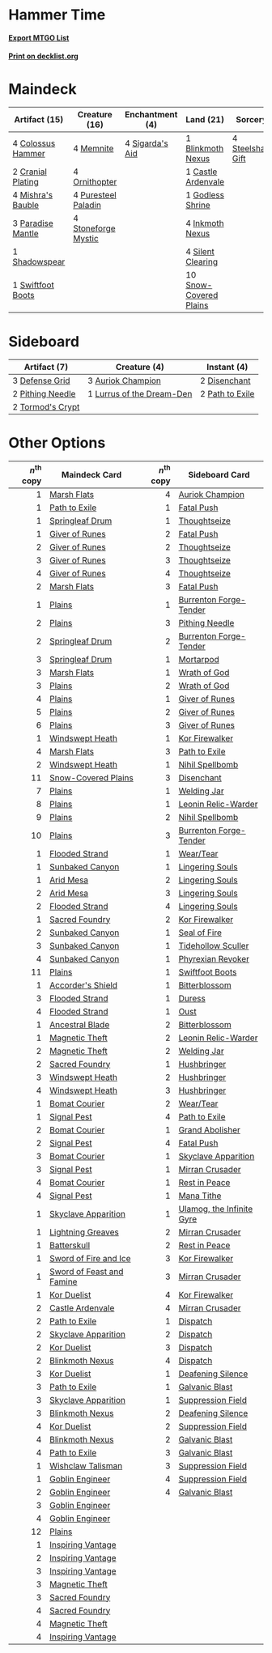# Hammer Time

#### [Export MTGO List](../collection/Hammer%20Time/Hammer%20Time.txt)
#### [Print on decklist.org](http://decklist.org/?deckmain=1%09Blinkmoth%20Nexus%0A1%09Castle%20Ardenvale%0A4%09Colossus%20Hammer%0A2%09Cranial%20Plating%0A1%09Godless%20Shrine%0A4%09Inkmoth%20Nexus%0A4%09Memnite%0A4%09Mishra's%20Bauble%0A4%09Ornithopter%0A3%09Paradise%20Mantle%0A4%09Puresteel%20Paladin%0A1%09Shadowspear%0A4%09Sigarda's%20Aid%0A4%09Silent%20Clearing%0A10%09Snow-Covered%20Plains%0A4%09Steelshaper's%20Gift%0A4%09Stoneforge%20Mystic%0A1%09Swiftfoot%20Boots&deckside=3%09Auriok%20Champion%0A3%09Defense%20Grid%0A2%09Disenchant%0A1%09Lurrus%20of%20the%20Dream-Den%0A2%09Path%20to%20Exile%0A2%09Pithing%20Needle%0A2%09Tormod's%20Crypt)
# Maindeck

|                                       Artifact (15)                                        |                                        Creature (16)                                         |                                     Enchantment (4)                                      |                                            Land (21)                                            |                                         Sorcery (4)                                          |
|--------------------------------------------------------------------------------------------|----------------------------------------------------------------------------------------------|------------------------------------------------------------------------------------------|-------------------------------------------------------------------------------------------------|----------------------------------------------------------------------------------------------|
|4 [Colossus Hammer](http://gatherer.wizards.com/Pages/Card/Details.aspx?multiverseid=466977)|4 [Memnite](http://gatherer.wizards.com/Pages/Card/Details.aspx?multiverseid=194078)          |4 [Sigarda's Aid](http://gatherer.wizards.com/Pages/Card/Details.aspx?multiverseid=414333)|1 [Blinkmoth Nexus](http://gatherer.wizards.com/Pages/Card/Details.aspx?multiverseid=39439)      |4 [Steelshaper's Gift](http://gatherer.wizards.com/Pages/Card/Details.aspx?multiverseid=51078)|
|2 [Cranial Plating](http://gatherer.wizards.com/Pages/Card/Details.aspx?multiverseid=51184) |4 [Ornithopter](http://gatherer.wizards.com/Pages/Card/Details.aspx?multiverseid=129665)      |                                                                                          |1 [Castle Ardenvale](http://gatherer.wizards.com/Pages/Card/Details.aspx?multiverseid=473200)    |                                                                                              |
|4 [Mishra's Bauble](http://gatherer.wizards.com/Pages/Card/Details.aspx?multiverseid=122122)|4 [Puresteel Paladin](http://gatherer.wizards.com/Pages/Card/Details.aspx?multiverseid=227504)|                                                                                          |1 [Godless Shrine](http://gatherer.wizards.com/Pages/Card/Details.aspx?multiverseid=405099)      |                                                                                              |
|3 [Paradise Mantle](http://gatherer.wizards.com/Pages/Card/Details.aspx?multiverseid=73558) |4 [Stoneforge Mystic](http://gatherer.wizards.com/Pages/Card/Details.aspx?multiverseid=198383)|                                                                                          |4 [Inkmoth Nexus](http://gatherer.wizards.com/Pages/Card/Details.aspx?multiverseid=213731)       |                                                                                              |
|1 [Shadowspear](http://gatherer.wizards.com/Pages/Card/Details.aspx?multiverseid=476487)    |                                                                                              |                                                                                          |4 [Silent Clearing](http://gatherer.wizards.com/Pages/Card/Details.aspx?multiverseid=464195)     |                                                                                              |
|1 [Swiftfoot Boots](http://gatherer.wizards.com/Pages/Card/Details.aspx?multiverseid=442223)|                                                                                              |                                                                                          |10 [Snow-Covered Plains](http://gatherer.wizards.com/Pages/Card/Details.aspx?multiverseid=121267)|                                                                                              |


# Sideboard

|                                       Artifact (7)                                        |                                            Creature (4)                                            |                                       Instant (4)                                        |
|-------------------------------------------------------------------------------------------|----------------------------------------------------------------------------------------------------|------------------------------------------------------------------------------------------|
|3 [Defense Grid](http://gatherer.wizards.com/Pages/Card/Details.aspx?multiverseid=45481)   |3 [Auriok Champion](http://gatherer.wizards.com/Pages/Card/Details.aspx?multiverseid=72921)         |2 [Disenchant](http://gatherer.wizards.com/Pages/Card/Details.aspx?multiverseid=847)      |
|2 [Pithing Needle](http://gatherer.wizards.com/Pages/Card/Details.aspx?multiverseid=129526)|1 [Lurrus of the Dream-Den](http://gatherer.wizards.com/Pages/Card/Details.aspx?multiverseid=479746)|2 [Path to Exile](http://gatherer.wizards.com/Pages/Card/Details.aspx?multiverseid=220511)|
|2 [Tormod's Crypt](http://gatherer.wizards.com/Pages/Card/Details.aspx?multiverseid=389723)|                                                                                                    |                                                                                          |


# Other Options

|*n*<sup>th</sup> copy|                                           Maindeck Card                                            |*n*<sup>th</sup> copy|                                           Sideboard Card                                           |
|--------------------:|----------------------------------------------------------------------------------------------------|--------------------:|----------------------------------------------------------------------------------------------------|
|                    1|[Marsh Flats](http://gatherer.wizards.com/Pages/Card/Details.aspx?multiverseid=405101)              |                    4|[Auriok Champion](http://gatherer.wizards.com/Pages/Card/Details.aspx?multiverseid=72921)           |
|                    1|[Path to Exile](http://gatherer.wizards.com/Pages/Card/Details.aspx?multiverseid=220511)            |                    1|[Fatal Push](http://gatherer.wizards.com/Pages/Card/Details.aspx?multiverseid=423724)               |
|                    1|[Springleaf Drum](http://gatherer.wizards.com/Pages/Card/Details.aspx?multiverseid=378534)          |                    1|[Thoughtseize](http://gatherer.wizards.com/Pages/Card/Details.aspx?multiverseid=438676)             |
|                    1|[Giver of Runes](http://gatherer.wizards.com/Pages/Card/Details.aspx?multiverseid=463962)           |                    2|[Fatal Push](http://gatherer.wizards.com/Pages/Card/Details.aspx?multiverseid=423724)               |
|                    2|[Giver of Runes](http://gatherer.wizards.com/Pages/Card/Details.aspx?multiverseid=463962)           |                    2|[Thoughtseize](http://gatherer.wizards.com/Pages/Card/Details.aspx?multiverseid=438676)             |
|                    3|[Giver of Runes](http://gatherer.wizards.com/Pages/Card/Details.aspx?multiverseid=463962)           |                    3|[Thoughtseize](http://gatherer.wizards.com/Pages/Card/Details.aspx?multiverseid=438676)             |
|                    4|[Giver of Runes](http://gatherer.wizards.com/Pages/Card/Details.aspx?multiverseid=463962)           |                    4|[Thoughtseize](http://gatherer.wizards.com/Pages/Card/Details.aspx?multiverseid=438676)             |
|                    2|[Marsh Flats](http://gatherer.wizards.com/Pages/Card/Details.aspx?multiverseid=405101)              |                    3|[Fatal Push](http://gatherer.wizards.com/Pages/Card/Details.aspx?multiverseid=423724)               |
|                    1|[Plains](http://gatherer.wizards.com/Pages/Card/Details.aspx?multiverseid=439856)                   |                    1|[Burrenton Forge-Tender](http://gatherer.wizards.com/Pages/Card/Details.aspx?multiverseid=438580)   |
|                    2|[Plains](http://gatherer.wizards.com/Pages/Card/Details.aspx?multiverseid=439856)                   |                    3|[Pithing Needle](http://gatherer.wizards.com/Pages/Card/Details.aspx?multiverseid=129526)           |
|                    2|[Springleaf Drum](http://gatherer.wizards.com/Pages/Card/Details.aspx?multiverseid=378534)          |                    2|[Burrenton Forge-Tender](http://gatherer.wizards.com/Pages/Card/Details.aspx?multiverseid=438580)   |
|                    3|[Springleaf Drum](http://gatherer.wizards.com/Pages/Card/Details.aspx?multiverseid=378534)          |                    1|[Mortarpod](http://gatherer.wizards.com/Pages/Card/Details.aspx?multiverseid=213725)                |
|                    3|[Marsh Flats](http://gatherer.wizards.com/Pages/Card/Details.aspx?multiverseid=405101)              |                    1|[Wrath of God](http://gatherer.wizards.com/Pages/Card/Details.aspx?multiverseid=129808)             |
|                    3|[Plains](http://gatherer.wizards.com/Pages/Card/Details.aspx?multiverseid=439856)                   |                    2|[Wrath of God](http://gatherer.wizards.com/Pages/Card/Details.aspx?multiverseid=129808)             |
|                    4|[Plains](http://gatherer.wizards.com/Pages/Card/Details.aspx?multiverseid=439856)                   |                    1|[Giver of Runes](http://gatherer.wizards.com/Pages/Card/Details.aspx?multiverseid=463962)           |
|                    5|[Plains](http://gatherer.wizards.com/Pages/Card/Details.aspx?multiverseid=439856)                   |                    2|[Giver of Runes](http://gatherer.wizards.com/Pages/Card/Details.aspx?multiverseid=463962)           |
|                    6|[Plains](http://gatherer.wizards.com/Pages/Card/Details.aspx?multiverseid=439856)                   |                    3|[Giver of Runes](http://gatherer.wizards.com/Pages/Card/Details.aspx?multiverseid=463962)           |
|                    1|[Windswept Heath](http://gatherer.wizards.com/Pages/Card/Details.aspx?multiverseid=405115)          |                    1|[Kor Firewalker](http://gatherer.wizards.com/Pages/Card/Details.aspx?multiverseid=442010)           |
|                    4|[Marsh Flats](http://gatherer.wizards.com/Pages/Card/Details.aspx?multiverseid=405101)              |                    3|[Path to Exile](http://gatherer.wizards.com/Pages/Card/Details.aspx?multiverseid=220511)            |
|                    2|[Windswept Heath](http://gatherer.wizards.com/Pages/Card/Details.aspx?multiverseid=405115)          |                    1|[Nihil Spellbomb](http://gatherer.wizards.com/Pages/Card/Details.aspx?multiverseid=442215)          |
|                   11|[Snow-Covered Plains](http://gatherer.wizards.com/Pages/Card/Details.aspx?multiverseid=121267)      |                    3|[Disenchant](http://gatherer.wizards.com/Pages/Card/Details.aspx?multiverseid=847)                  |
|                    7|[Plains](http://gatherer.wizards.com/Pages/Card/Details.aspx?multiverseid=439856)                   |                    1|[Welding Jar](http://gatherer.wizards.com/Pages/Card/Details.aspx?multiverseid=48328)               |
|                    8|[Plains](http://gatherer.wizards.com/Pages/Card/Details.aspx?multiverseid=439856)                   |                    1|[Leonin Relic-Warder](http://gatherer.wizards.com/Pages/Card/Details.aspx?multiverseid=432997)      |
|                    9|[Plains](http://gatherer.wizards.com/Pages/Card/Details.aspx?multiverseid=439856)                   |                    2|[Nihil Spellbomb](http://gatherer.wizards.com/Pages/Card/Details.aspx?multiverseid=442215)          |
|                   10|[Plains](http://gatherer.wizards.com/Pages/Card/Details.aspx?multiverseid=439856)                   |                    3|[Burrenton Forge-Tender](http://gatherer.wizards.com/Pages/Card/Details.aspx?multiverseid=438580)   |
|                    1|[Flooded Strand](http://gatherer.wizards.com/Pages/Card/Details.aspx?multiverseid=405098)           |                    1|[Wear/Tear](http://gatherer.wizards.com/Pages/Card/Details.aspx?multiverseid=368950)                |
|                    1|[Sunbaked Canyon](http://gatherer.wizards.com/Pages/Card/Details.aspx?multiverseid=464196)          |                    1|[Lingering Souls](http://gatherer.wizards.com/Pages/Card/Details.aspx?multiverseid=368485)          |
|                    1|[Arid Mesa](http://gatherer.wizards.com/Pages/Card/Details.aspx?multiverseid=405092)                |                    2|[Lingering Souls](http://gatherer.wizards.com/Pages/Card/Details.aspx?multiverseid=368485)          |
|                    2|[Arid Mesa](http://gatherer.wizards.com/Pages/Card/Details.aspx?multiverseid=405092)                |                    3|[Lingering Souls](http://gatherer.wizards.com/Pages/Card/Details.aspx?multiverseid=368485)          |
|                    2|[Flooded Strand](http://gatherer.wizards.com/Pages/Card/Details.aspx?multiverseid=405098)           |                    4|[Lingering Souls](http://gatherer.wizards.com/Pages/Card/Details.aspx?multiverseid=368485)          |
|                    1|[Sacred Foundry](http://gatherer.wizards.com/Pages/Card/Details.aspx?multiverseid=405106)           |                    2|[Kor Firewalker](http://gatherer.wizards.com/Pages/Card/Details.aspx?multiverseid=442010)           |
|                    2|[Sunbaked Canyon](http://gatherer.wizards.com/Pages/Card/Details.aspx?multiverseid=464196)          |                    1|[Seal of Fire](http://gatherer.wizards.com/Pages/Card/Details.aspx?multiverseid=185817)             |
|                    3|[Sunbaked Canyon](http://gatherer.wizards.com/Pages/Card/Details.aspx?multiverseid=464196)          |                    1|[Tidehollow Sculler](http://gatherer.wizards.com/Pages/Card/Details.aspx?multiverseid=175054)       |
|                    4|[Sunbaked Canyon](http://gatherer.wizards.com/Pages/Card/Details.aspx?multiverseid=464196)          |                    1|[Phyrexian Revoker](http://gatherer.wizards.com/Pages/Card/Details.aspx?multiverseid=383343)        |
|                   11|[Plains](http://gatherer.wizards.com/Pages/Card/Details.aspx?multiverseid=439856)                   |                    1|[Swiftfoot Boots](http://gatherer.wizards.com/Pages/Card/Details.aspx?multiverseid=442223)          |
|                    1|[Accorder's Shield](http://gatherer.wizards.com/Pages/Card/Details.aspx?multiverseid=370581)        |                    1|[Bitterblossom](http://gatherer.wizards.com/Pages/Card/Details.aspx?multiverseid=397701)            |
|                    3|[Flooded Strand](http://gatherer.wizards.com/Pages/Card/Details.aspx?multiverseid=405098)           |                    1|[Duress](http://gatherer.wizards.com/Pages/Card/Details.aspx?multiverseid=14557)                    |
|                    4|[Flooded Strand](http://gatherer.wizards.com/Pages/Card/Details.aspx?multiverseid=405098)           |                    1|[Oust](http://gatherer.wizards.com/Pages/Card/Details.aspx?multiverseid=401649)                     |
|                    1|[Ancestral Blade](http://gatherer.wizards.com/Pages/Card/Details.aspx?multiverseid=466757)          |                    2|[Bitterblossom](http://gatherer.wizards.com/Pages/Card/Details.aspx?multiverseid=397701)            |
|                    1|[Magnetic Theft](http://gatherer.wizards.com/Pages/Card/Details.aspx?multiverseid=51101)            |                    2|[Leonin Relic-Warder](http://gatherer.wizards.com/Pages/Card/Details.aspx?multiverseid=432997)      |
|                    2|[Magnetic Theft](http://gatherer.wizards.com/Pages/Card/Details.aspx?multiverseid=51101)            |                    2|[Welding Jar](http://gatherer.wizards.com/Pages/Card/Details.aspx?multiverseid=48328)               |
|                    2|[Sacred Foundry](http://gatherer.wizards.com/Pages/Card/Details.aspx?multiverseid=405106)           |                    1|[Hushbringer](http://gatherer.wizards.com/Pages/Card/Details.aspx?multiverseid=472980)              |
|                    3|[Windswept Heath](http://gatherer.wizards.com/Pages/Card/Details.aspx?multiverseid=405115)          |                    2|[Hushbringer](http://gatherer.wizards.com/Pages/Card/Details.aspx?multiverseid=472980)              |
|                    4|[Windswept Heath](http://gatherer.wizards.com/Pages/Card/Details.aspx?multiverseid=405115)          |                    3|[Hushbringer](http://gatherer.wizards.com/Pages/Card/Details.aspx?multiverseid=472980)              |
|                    1|[Bomat Courier](http://gatherer.wizards.com/Pages/Card/Details.aspx?multiverseid=417772)            |                    2|[Wear/Tear](http://gatherer.wizards.com/Pages/Card/Details.aspx?multiverseid=368950)                |
|                    1|[Signal Pest](http://gatherer.wizards.com/Pages/Card/Details.aspx?multiverseid=213773)              |                    4|[Path to Exile](http://gatherer.wizards.com/Pages/Card/Details.aspx?multiverseid=220511)            |
|                    2|[Bomat Courier](http://gatherer.wizards.com/Pages/Card/Details.aspx?multiverseid=417772)            |                    1|[Grand Abolisher](http://gatherer.wizards.com/Pages/Card/Details.aspx?multiverseid=389538)          |
|                    2|[Signal Pest](http://gatherer.wizards.com/Pages/Card/Details.aspx?multiverseid=213773)              |                    4|[Fatal Push](http://gatherer.wizards.com/Pages/Card/Details.aspx?multiverseid=423724)               |
|                    3|[Bomat Courier](http://gatherer.wizards.com/Pages/Card/Details.aspx?multiverseid=417772)            |                    1|[Skyclave Apparition](http://gatherer.wizards.com/Pages/Card/Details.aspx?multiverseid=495603)      |
|                    3|[Signal Pest](http://gatherer.wizards.com/Pages/Card/Details.aspx?multiverseid=213773)              |                    1|[Mirran Crusader](http://gatherer.wizards.com/Pages/Card/Details.aspx?multiverseid=213802)          |
|                    4|[Bomat Courier](http://gatherer.wizards.com/Pages/Card/Details.aspx?multiverseid=417772)            |                    1|[Rest in Peace](http://gatherer.wizards.com/Pages/Card/Details.aspx?multiverseid=442021)            |
|                    4|[Signal Pest](http://gatherer.wizards.com/Pages/Card/Details.aspx?multiverseid=213773)              |                    1|[Mana Tithe](http://gatherer.wizards.com/Pages/Card/Details.aspx?multiverseid=122324)               |
|                    1|[Skyclave Apparition](http://gatherer.wizards.com/Pages/Card/Details.aspx?multiverseid=495603)      |                    1|[Ulamog, the Infinite Gyre](http://gatherer.wizards.com/Pages/Card/Details.aspx?multiverseid=397815)|
|                    1|[Lightning Greaves](http://gatherer.wizards.com/Pages/Card/Details.aspx?multiverseid=220528)        |                    2|[Mirran Crusader](http://gatherer.wizards.com/Pages/Card/Details.aspx?multiverseid=213802)          |
|                    1|[Batterskull](http://gatherer.wizards.com/Pages/Card/Details.aspx?multiverseid=233055)              |                    2|[Rest in Peace](http://gatherer.wizards.com/Pages/Card/Details.aspx?multiverseid=442021)            |
|                    1|[Sword of Fire and Ice](http://gatherer.wizards.com/Pages/Card/Details.aspx?multiverseid=46429)     |                    3|[Kor Firewalker](http://gatherer.wizards.com/Pages/Card/Details.aspx?multiverseid=442010)           |
|                    1|[Sword of Feast and Famine](http://gatherer.wizards.com/Pages/Card/Details.aspx?multiverseid=214070)|                    3|[Mirran Crusader](http://gatherer.wizards.com/Pages/Card/Details.aspx?multiverseid=213802)          |
|                    1|[Kor Duelist](http://gatherer.wizards.com/Pages/Card/Details.aspx?multiverseid=397675)              |                    4|[Kor Firewalker](http://gatherer.wizards.com/Pages/Card/Details.aspx?multiverseid=442010)           |
|                    2|[Castle Ardenvale](http://gatherer.wizards.com/Pages/Card/Details.aspx?multiverseid=473200)         |                    4|[Mirran Crusader](http://gatherer.wizards.com/Pages/Card/Details.aspx?multiverseid=213802)          |
|                    2|[Path to Exile](http://gatherer.wizards.com/Pages/Card/Details.aspx?multiverseid=220511)            |                    1|[Dispatch](http://gatherer.wizards.com/Pages/Card/Details.aspx?multiverseid=397781)                 |
|                    2|[Skyclave Apparition](http://gatherer.wizards.com/Pages/Card/Details.aspx?multiverseid=495603)      |                    2|[Dispatch](http://gatherer.wizards.com/Pages/Card/Details.aspx?multiverseid=397781)                 |
|                    2|[Kor Duelist](http://gatherer.wizards.com/Pages/Card/Details.aspx?multiverseid=397675)              |                    3|[Dispatch](http://gatherer.wizards.com/Pages/Card/Details.aspx?multiverseid=397781)                 |
|                    2|[Blinkmoth Nexus](http://gatherer.wizards.com/Pages/Card/Details.aspx?multiverseid=39439)           |                    4|[Dispatch](http://gatherer.wizards.com/Pages/Card/Details.aspx?multiverseid=397781)                 |
|                    3|[Kor Duelist](http://gatherer.wizards.com/Pages/Card/Details.aspx?multiverseid=397675)              |                    1|[Deafening Silence](http://gatherer.wizards.com/Pages/Card/Details.aspx?multiverseid=472972)        |
|                    3|[Path to Exile](http://gatherer.wizards.com/Pages/Card/Details.aspx?multiverseid=220511)            |                    1|[Galvanic Blast](http://gatherer.wizards.com/Pages/Card/Details.aspx?multiverseid=442781)           |
|                    3|[Skyclave Apparition](http://gatherer.wizards.com/Pages/Card/Details.aspx?multiverseid=495603)      |                    1|[Suppression Field](http://gatherer.wizards.com/Pages/Card/Details.aspx?multiverseid=83617)         |
|                    3|[Blinkmoth Nexus](http://gatherer.wizards.com/Pages/Card/Details.aspx?multiverseid=39439)           |                    2|[Deafening Silence](http://gatherer.wizards.com/Pages/Card/Details.aspx?multiverseid=472972)        |
|                    4|[Kor Duelist](http://gatherer.wizards.com/Pages/Card/Details.aspx?multiverseid=397675)              |                    2|[Suppression Field](http://gatherer.wizards.com/Pages/Card/Details.aspx?multiverseid=83617)         |
|                    4|[Blinkmoth Nexus](http://gatherer.wizards.com/Pages/Card/Details.aspx?multiverseid=39439)           |                    2|[Galvanic Blast](http://gatherer.wizards.com/Pages/Card/Details.aspx?multiverseid=442781)           |
|                    4|[Path to Exile](http://gatherer.wizards.com/Pages/Card/Details.aspx?multiverseid=220511)            |                    3|[Galvanic Blast](http://gatherer.wizards.com/Pages/Card/Details.aspx?multiverseid=442781)           |
|                    1|[Wishclaw Talisman](http://gatherer.wizards.com/Pages/Card/Details.aspx?multiverseid=473072)        |                    3|[Suppression Field](http://gatherer.wizards.com/Pages/Card/Details.aspx?multiverseid=83617)         |
|                    1|[Goblin Engineer](http://gatherer.wizards.com/Pages/Card/Details.aspx?multiverseid=464077)          |                    4|[Suppression Field](http://gatherer.wizards.com/Pages/Card/Details.aspx?multiverseid=83617)         |
|                    2|[Goblin Engineer](http://gatherer.wizards.com/Pages/Card/Details.aspx?multiverseid=464077)          |                    4|[Galvanic Blast](http://gatherer.wizards.com/Pages/Card/Details.aspx?multiverseid=442781)           |
|                    3|[Goblin Engineer](http://gatherer.wizards.com/Pages/Card/Details.aspx?multiverseid=464077)          |                     |                                                                                                    |
|                    4|[Goblin Engineer](http://gatherer.wizards.com/Pages/Card/Details.aspx?multiverseid=464077)          |                     |                                                                                                    |
|                   12|[Plains](http://gatherer.wizards.com/Pages/Card/Details.aspx?multiverseid=439856)                   |                     |                                                                                                    |
|                    1|[Inspiring Vantage](http://gatherer.wizards.com/Pages/Card/Details.aspx?multiverseid=417819)        |                     |                                                                                                    |
|                    2|[Inspiring Vantage](http://gatherer.wizards.com/Pages/Card/Details.aspx?multiverseid=417819)        |                     |                                                                                                    |
|                    3|[Inspiring Vantage](http://gatherer.wizards.com/Pages/Card/Details.aspx?multiverseid=417819)        |                     |                                                                                                    |
|                    3|[Magnetic Theft](http://gatherer.wizards.com/Pages/Card/Details.aspx?multiverseid=51101)            |                     |                                                                                                    |
|                    3|[Sacred Foundry](http://gatherer.wizards.com/Pages/Card/Details.aspx?multiverseid=405106)           |                     |                                                                                                    |
|                    4|[Sacred Foundry](http://gatherer.wizards.com/Pages/Card/Details.aspx?multiverseid=405106)           |                     |                                                                                                    |
|                    4|[Magnetic Theft](http://gatherer.wizards.com/Pages/Card/Details.aspx?multiverseid=51101)            |                     |                                                                                                    |
|                    4|[Inspiring Vantage](http://gatherer.wizards.com/Pages/Card/Details.aspx?multiverseid=417819)        |                     |                                                                                                    |

